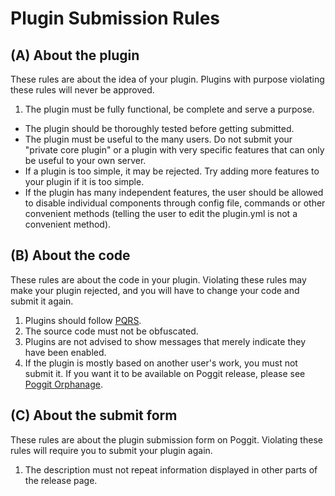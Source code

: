 # Plugin Submission Rules

## (A) About the plugin
These rules are about the idea of your plugin. Plugins with purpose violating these rules will never be approved.

1. The plugin must be fully functional, be complete and serve a purpose.
  - The plugin should be thoroughly tested before getting submitted.
  - The plugin must be useful to the many users. Do not submit your "private core plugin" or a plugin with very specific features that can only be useful to your own server.
  - If a plugin is too simple, it may be rejected. Try adding more features to your plugin if it is too simple.
  - If the plugin has many independent features, the user should be allowed to disable individual components through config file, commands or other convenient methods (telling the user to edit the plugin.yml is not a convenient method).

## (B) About the code
These rules are about the code in your plugin. Violating these rules may make your plugin rejected, and you will have to change your code and submit it again.

1. Plugins should follow [PQRS](pqrs.md).
2. The source code must not be obfuscated.
3. Plugins are not advised to show messages that merely indicate they have been enabled.
4. If the plugin is mostly based on another user's work, you must not submit it. If you want it to be available on Poggit release, please see [Poggit Orphanage](https://github.com/poggit-orphanage/office).

## (C) About the submit form
These rules are about the plugin submission form on Poggit. Violating these rules will require you to submit your plugin again.

1. The description must not repeat information displayed in other parts of the release page.
